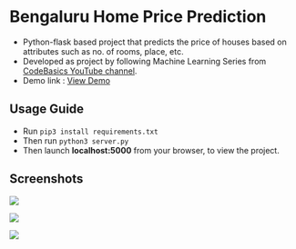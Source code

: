 # Bengaluru Home Price Prediction
* Python-flask based project that predicts the price of houses based on attributes such as no. of rooms, place, etc.
* Developed as project by following Machine Learning Series from <a href="https://www.youtube.com/channel/UCh9nVJoWXmFb7sLApWGcLPQ">CodeBasics YouTube channel</a>.
* Demo link : <a href="https://bengaluru-home-price-detection.herokuapp.com/">View Demo</a>

## Usage Guide
* Run ```pip3 install requirements.txt```
* Then run ```python3 server.py```
* Then launch  **localhost:5000** from your browser, to view the project.

## Screenshots

<kbd><img src="https://user-images.githubusercontent.com/57527558/102894962-e51ca480-4489-11eb-8718-3848059c7f0c.png"></kbd>


<kbd><img src="https://user-images.githubusercontent.com/57527558/102894955-e2ba4a80-4489-11eb-80c6-2f1fcedb7d77.png"></kbd>


<kbd><img src="https://user-images.githubusercontent.com/57527558/102894960-e4840e00-4489-11eb-82e1-3512590475d4.png"></kbd>
